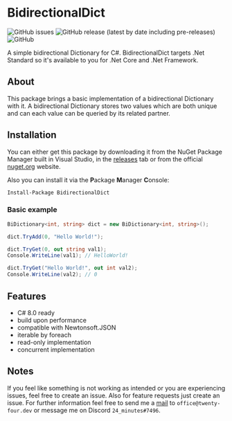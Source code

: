 # BidirectionalDict

<img alt="GitHub issues" src="https://img.shields.io/github/issues-raw/TwentyFourMinutes/BidirectionalDict?style=flat-square"> <img alt="GitHub release (latest by date including pre-releases)" src="https://img.shields.io/github/v/release/TwentyFourMinutes/BidirectionalDict?include_prereleases&style=flat-square"> ![GitHub](https://img.shields.io/github/license/TwentyFourMinutes/BidirectionalDict?style=flat-square)

A simple bidirectional Dictionary for C#. BidirectionalDict targets .Net Standard so it's available to you for .Net Core and .Net Framework.

## About

This package brings a basic implementation of a bidirectional Dictionary with it. A bidirectional Dictionary stores two values which are both unique and can each value can be queried by its related partner. 

## Installation

You can either get this package by downloading it from the NuGet Package Manager built in Visual Studio, in the [releases](https://github.com/TwentyFourMinutes/BidirectionalDict/releases) tab or from the official [nuget.org](https://www.nuget.org/packages/BidirectionalDict/1.0.0.1) website. 

Also you can install it via the **P**ackage **M**anager **C**onsole:

```
Install-Package BidirectionalDict
```

### Basic example

```c#
BiDictionary<int, string> dict = new BiDictionary<int, string>();

dict.TryAdd(0, "Hello World!");

dict.TryGet(0, out string val1);
Console.WriteLine(val1); // HelloWorld!

dict.TryGet("Hello World!", out int val2);
Console.WriteLine(val2); // 0
```


## Features

- C# 8.0 ready
- build upon performance
- compatible with Newtonsoft.JSON
- iterable by foreach
- read-only implementation
- concurrent implementation

## Notes

If you feel like something is not working as intended or you are experiencing issues, feel free to create an issue. Also for feature requests just create an issue. For further information feel free to send me a [mail](mailto:office@twenty-four.dev) to `office@twenty-four.dev` or message me on Discord `24_minutes#7496`.





